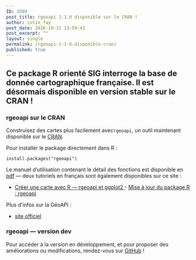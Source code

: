 ```yaml
---
ID: 1099
post_title: rgeoapi 1.1.0 disponible sur le CRAN !
author: colin_fay
post_date: 2016-10-31 13:59:43
post_excerpt: ""
layout: single
permalink: /rgeoapi-1-1-0-disponible-cran/
published: true
---
```

## Ce package R orienté SIG interroge la base de donnée cartographique française. Il est désormais disponible en version stable sur le CRAN !
<!--more-->
### rgeoapi sur le CRAN
Construisez des cartes plus facilement avec`rgeoapi`, un outil maintenant disponible sur le <a href="https://cran.r-project.org/web/packages/rgeoapi/" target="_blank">CRAN</a>.

Pour installer le package directement dans R :
``` {r}
install.packages("rgeoapi")
```
Le manuel d’utilisation contenant le détail des fonctions est disponible en <a href="https://cran.r-project.org/web/packages/rgeoapi/rgeoapi.pdf" target="_blank">pdf</a> — deux tutoriels en français sont également disponibles sur ce site  :
- <a href="http://colinfay.me/carte-r-rgeoapi-ggplot2/" target="_blank">Créer une carte avec R — rgeoapi et ggplot2
</a>- <a href="http://colinfay.me/rgeoapi-v1/" target="_blank">Mise à jour du package R : rgeoapi</a>

Plus d'infos sur la GéoAPI :
- <a href="https://api.gouv.fr/explorer/geoapi/" target="_blank">site officiel</a>

### rgeoapi — version dev
Pour accéder à la version en développement, et pour proposer des améliorations ou modifications, rendez-vous sur <a href="https://github.com/ColinFay/rgeoapi" target="_blank">GitHub</a> !
